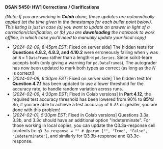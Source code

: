 **DSAN 5450: HW1 Corrections / Clarifications**

*(Note: If you are working in **Colab** alone, these updates are automatically applied (at the time given in the timestamps for each bullet point below). This listing is just in case (a) you want to update an answer in light of a correction/clarification, or (b) you are **downloading** the notebook to work offline, in which case you'll need to manually update your local copy)*

* \[*2024-02-09, 8:45pm EST*; Fixed on server side\] The hidden tests for **Questions 4.8.2, 4.8.3, and 4.10.2** were erroneously failing when `y` was an $\texttt{N} \times 1$ `DataFrame` rather than a length-`N` `pd.Series`. Since scikit-learn accepts both (only giving a warning for `pd.DataFrame`s), The autograder has now been updated to mark both types as correct (as long as the $N$ is correct!)
* \[*2024-02-09, 6:30pm EST*; Fixed on server side\] The hidden test for **Question 4.7.1** has been updated to use a lower threshold for the accuracy rate, to handle random variation across runs.
* \[*2024-02-09, 4:30pm EST*; Fixed in Colab versions\] In **Part 4.12**, the required test accuracy threshold has been lowered from 90% to **85%**! So, if you are able to achieve a test accuracy of `0.85` or greater, you are done with this problem!
* \[*2024-02-01, 5:30pm EST*; Fixed in Colab versions\] Questions 3.3a, 3.3b, and 3.3c should have an additional option "Indeterminate". For those working in local copies, you can update the Q3.3a-response cell contents to: `q3_3a_response = "" # @param ["", "True", "False", "Indeterminate"]`, and similarly for Q3.3b-response and Q3.3c-response.
